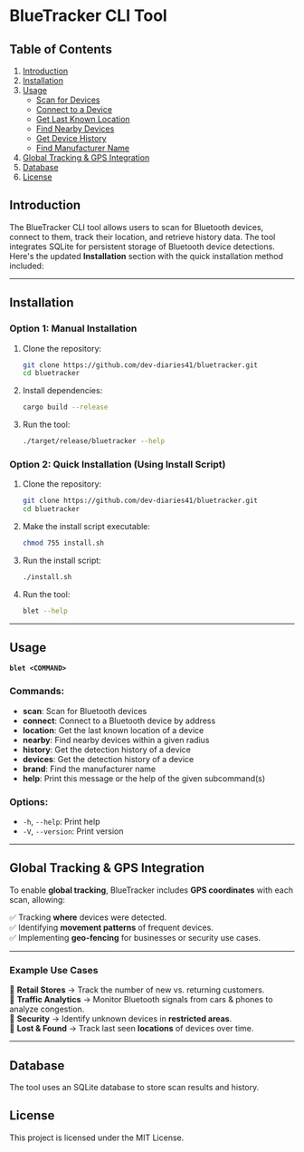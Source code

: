 # BlueTracker CLI Tool

## Table of Contents
1. [Introduction](#introduction)
2. [Installation](#installation)
3. [Usage](#usage)
   - [Scan for Devices](#scan-for-devices)
   - [Connect to a Device](#connect-to-a-device)
   - [Get Last Known Location](#get-last-known-location)
   - [Find Nearby Devices](#find-nearby-devices)
   - [Get Device History](#get-device-history)
   - [Find Manufacturer Name](#find-manufacturer-name)
4. [Global Tracking & GPS Integration](#global-tracking--gps-integration)
5. [Database](#database)
6. [License](#license)

## Introduction
The BlueTracker CLI tool allows users to scan for Bluetooth devices, connect to them, track their location, and retrieve history data. The tool integrates SQLite for persistent storage of Bluetooth device detections.
Here's the updated **Installation** section with the quick installation method included:

---

## Installation

### Option 1: Manual Installation
1. Clone the repository:
   ```sh
   git clone https://github.com/dev-diaries41/bluetracker.git
   cd bluetracker
   ```
2. Install dependencies:
   ```sh
   cargo build --release
   ```
3. Run the tool:
   ```sh
   ./target/release/bluetracker --help
   ```

### Option 2: Quick Installation (Using Install Script)
1. Clone the repository:
   ```sh
   git clone https://github.com/dev-diaries41/bluetracker.git
   cd bluetracker
   ```
2. Make the install script executable:
   ```sh
   chmod 755 install.sh
   ```
3. Run the install script:
   ```sh
   ./install.sh
   ```
4. Run the tool:
   ```sh
   blet --help
   ```

---

## Usage

**`blet <COMMAND>`**

### Commands:
- **scan**: Scan for Bluetooth devices
- **connect**: Connect to a Bluetooth device by address
- **location**: Get the last known location of a device
- **nearby**: Find nearby devices within a given radius
- **history**: Get the detection history of a device
- **devices**: Get the detection history of a device
- **brand**: Find the manufacturer name
- **help**: Print this message or the help of the given subcommand(s)

### Options:
- `-h`, `--help`: Print help
- `-V`, `--version`: Print version

---

## Global Tracking & GPS Integration
To enable **global tracking**, BlueTracker includes **GPS coordinates** with each scan, allowing:

✅ Tracking **where** devices were detected.  
✅ Identifying **movement patterns** of frequent devices.  
✅ Implementing **geo-fencing** for businesses or security use cases.  

---

### Example Use Cases
🔵 **Retail Stores** → Track the number of new vs. returning customers.  
🔵 **Traffic Analytics** → Monitor Bluetooth signals from cars & phones to analyze congestion.  
🔵 **Security** → Identify unknown devices in **restricted areas**.  
🔵 **Lost & Found** → Track last seen **locations** of devices over time.  

---


## Database
The tool uses an SQLite database to store scan results and history.

## License
This project is licensed under the MIT License.

